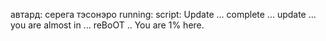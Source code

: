 автард: cерега тэсонэро
running: script: Update ... complete ... update ... you are almost in ... reBoOT .. You are 1% here.
